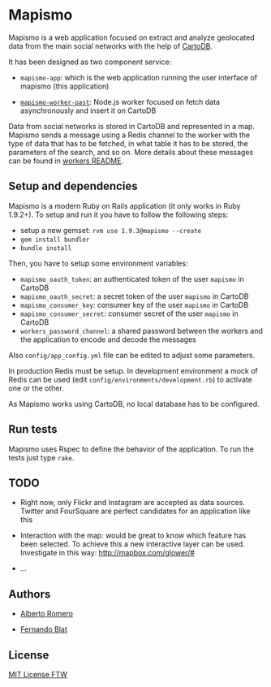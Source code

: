 # Mapismo

Mapismo is a web application focused on extract and analyze geolocated data from the main social networks with the help of [CartoDB](http://cartodb.com).

It has been designed as two component service:

  - `mapismo-app`: which is the web application running the user interface of mapismo (this application)

  - [`mapismo-worker-past`](https://github.com/ferblape/mapismo-worker-past): Node.js worker focused on fetch data asynchronously and insert it on CartoDB

Data from social networks is stored in CartoDB and represented in a map. Mapismo sends a message using a Redis channel to the worker with the type of data that has to be fetched, in what table it has to be stored, the parameters of the search, and so on. More details about these messages can be found in [workers README](https://github.com/ferblape/mapismo-worker-past/blob/master/README.md).

## Setup and dependencies

Mapismo is a modern Ruby on Rails application (it only works in Ruby 1.9.2+). To setup and run it you have to follow the following steps:

  - setup a new gemset: `rvm use 1.9.3@mapismo --create`
  - `gem install bundler`
  - `bundle install`

Then, you have to setup some environment variables:

  - `mapismo_oauth_token`: an authenticated token of the user `mapismo` in CartoDB
  - `mapismo_oauth_secret`: a secret token of the user `mapismo` in CartoDB
  - `mapismo_consumer_key`: consumer key of the user `mapismo` in CartoDB
  - `mapismo_consumer_secret`: consumer secret of the user `mapismo` in CartoDB
  - `workers_password_channel`: a shared password between the workers and the application to encode and decode the messages

Also `config/app_config.yml` file can be edited to adjust some parameters.

In production Redis must be setup. In development environment a mock of Redis can be used (edit `config/environments/development.rb`) to activate one or the other.

As Mapismo works using CartoDB, no local database has to be configured.

## Run tests

Mapismo uses Rspec to define the behavior of the application. To run the tests just type `rake`.

## TODO

- Right now, only Flickr and Instagram are accepted as data sources. Twitter and FourSquare are perfect candidates for an application like this

- Interaction with the map: would be great to know which feature has been selected. To achieve this a new interactive layer can be used. Investigate in this way: http://mapbox.com/glower/#

- ...

## Authors

- [Alberto Romero](http://github.com/denegro)

- [Fernando Blat](http://github.com/ferblape)

## License

[MIT License FTW](http://www.opensource.org/licenses/mit-license.html)